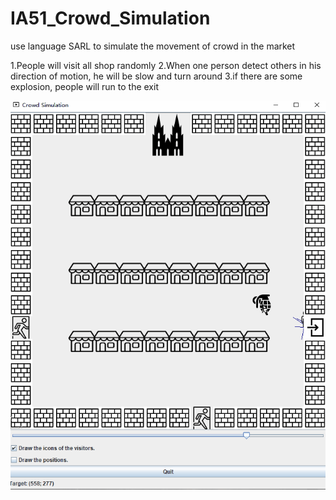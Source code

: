 # IA51_Crowd_Simulation
use language SARL to simulate the movement of crowd in the market


1.People will visit all shop randomly 
2.When one person detect others in his direction of motion, he will be slow and turn around 
3.if there are some explosion, people will run to the exit

![image](https://github.com/Czq96/IA51_Crowd_Simulation/blob/master/result.gif)
